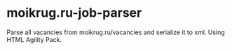 # moikrug.ru-job-parser
Parse all vacancies from moikrug.ru/vacancies and serialize it to xml.
Using HTML Agility Pack.

